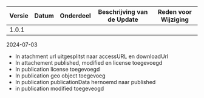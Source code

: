 | Versie | Datum       | Onderdeel           | Beschrijving van de Update                          | Reden voor Wijziging                            |
|--------|-------------|---------------------|----------------------------------------------------|-------------------------------------------------|
| 1.0.1  |             |                     |                                                     |                                                 |


2024-07-03

- In atachment url uitgesplitst naar accessURL en downloadUrl
- In attachement published, modified en license toegevoegd
- In publication license toegevoegd
- In publication geo object toegevoeg
- In publication publicationData hernoemd naar published
- in publication modified toegeveogd